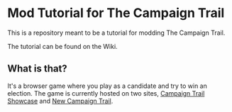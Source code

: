 # Mod Tutorial for The Campaign Trail

This is a repository meant to be a tutorial for modding The Campaign Trail.

The tutorial can be found on the Wiki.

## What is that?

It's a browser game where you play as a candidate and try to win an election. The game is currently hosted on two sites, [Campaign Trail Showcase](https://campaigntrailshowcase.com/campaign-trail/) and [New Campaign Trail](https://www.newcampaigntrail.com/campaign-trail/).
